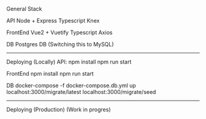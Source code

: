 General Stack

API
Node + Express
Typescript
Knex

FrontEnd
Vue2 + Vuetify
Typescript
Axios

DB
Postgres DB (Switching this to MySQL)

---------------

Deploying (Locally)
API: 
npm install
npm run start

FrontEnd
npm install
npm run start

DB
docker-compose -f docker-compose.db.yml up
localhost:3000/migrate/latest
localhost:3000/migrate/seed

----------------

Deploying (Production)
(Work in progres)
